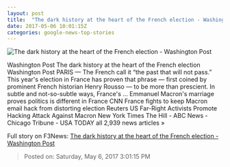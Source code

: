 ```yaml
---
layout: post
title:  "The dark history at the heart of the French election - Washington Post"
date: 2017-05-06 10:01:15Z
categories: google-news-top-stories
---
```


![The dark history at the heart of the French election - Washington Post](https://img.washingtonpost.com/rf/image_1484w/2010-2019/WashingtonPost/2017/05/05/Foreign/Images/05944451.jpg)

Washington Post The dark history at the heart of the French election Washington Post PARIS — The French call it “the past that will not pass.” This year's election in France has proven that phrase — first coined by prominent French historian Henry Rousso — to be more than prescient. In subtle and not-so-subtle ways, France's ... Emmanuel Macron's marriage proves politics is different in France CNN France fights to keep Macron email hack from distorting election Reuters US Far-Right Activists Promote Hacking Attack Against Macron New York Times The Hill - ABC News - Chicago Tribune - USA TODAY all 2,939 news articles »


Full story on F3News: [The dark history at the heart of the French election - Washington Post](http://www.f3nws.com/n/hBPvQD)

> Posted on: Saturday, May 6, 2017 3:01:15 PM
